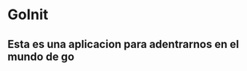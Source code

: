 # GoInit
Esta es una aplicacion para adentrarnos en el mundo de go 
---------------------------------
